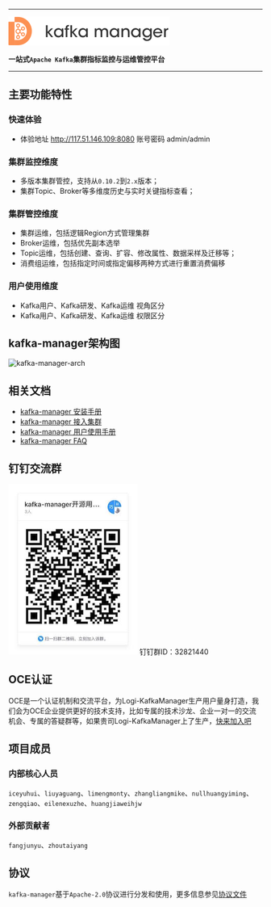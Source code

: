 
---

![kafka-manager-logo](./docs/assets/images/common/logo_name.png)

**一站式`Apache Kafka`集群指标监控与运维管控平台**

--- 

## 主要功能特性

### 快速体验
- 体验地址 http://117.51.146.109:8080 账号密码 admin/admin

### 集群监控维度

- 多版本集群管控，支持从`0.10.2`到`2.x`版本；
- 集群Topic、Broker等多维度历史与实时关键指标查看；


### 集群管控维度

- 集群运维，包括逻辑Region方式管理集群
- Broker运维，包括优先副本选举
- Topic运维，包括创建、查询、扩容、修改属性、数据采样及迁移等；
- 消费组运维，包括指定时间或指定偏移两种方式进行重置消费偏移


### 用户使用维度

- Kafka用户、Kafka研发、Kafka运维 视角区分
- Kafka用户、Kafka研发、Kafka运维 权限区分


## kafka-manager架构图

![kafka-manager-arch](https://img-ys011.didistatic.com/static/dicloudpub/do1_xgDHNDLj2ChKxctSuf72)


## 相关文档

- [kafka-manager 安装手册](docs/install_guide/install_guide_cn.md)
- [kafka-manager 接入集群](docs/user_guide/add_cluster/add_cluster.md)
- [kafka-manager 用户使用手册](docs/user_guide/user_guide_cn.md)
- [kafka-manager FAQ](docs/user_guide/faq.md)

## 钉钉交流群

![dingding_group](./docs/assets/images/common/dingding_group.jpg)
  钉钉群ID：32821440
  
## OCE认证
OCE是一个认证机制和交流平台，为Logi-KafkaManager生产用户量身打造，我们会为OCE企业提供更好的技术支持，比如专属的技术沙龙、企业一对一的交流机会、专属的答疑群等，如果贵司Logi-KafkaManager上了生产，[快来加入吧](http://obsuite.didiyun.com/open/openAuth)


## 项目成员

### 内部核心人员

`iceyuhui`、`liuyaguang`、`limengmonty`、`zhangliangmike`、`nullhuangyiming`、`zengqiao`、`eilenexuzhe`、`huangjiaweihjw`


### 外部贡献者

`fangjunyu`、`zhoutaiyang`


## 协议

`kafka-manager`基于`Apache-2.0`协议进行分发和使用，更多信息参见[协议文件](./LICENSE)
